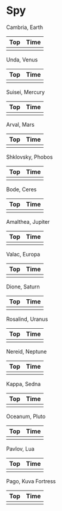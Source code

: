 # Spy

Cambria, Earth

| Top | Time |
| :--- | :--- |
|  |  |

Unda, Venus 

| Top | Time |
| :--- | :--- |
|  |  |

Suisei, Mercury 

| Top | Time |
| :--- | :--- |
|  |  |

Arval, Mars

| Top | Time |
| :--- | :--- |
|  |  |

Shklovsky, Phobos

| Top | Time |
| :--- | :--- |
|  |  |

Bode, Ceres

| Top | Time |
| :--- | :--- |
|  |  |

Amalthea, Jupiter

| Top | Time |
| :--- | :--- |
|  |  |

Valac, Europa

| Top | Time |
| :--- | :--- |
|  |  |

Dione, Saturn

| Top | Time |
| :--- | :--- |
|  |  |

Rosalind, Uranus

| Top | Time |
| :--- | :--- |
|  |  |

Nereid, Neptune

| Top | Time |
| :--- | :--- |
|  |  |

Kappa, Sedna

| Top | Time |
| :--- | :--- |
|  |  |

Oceanum, Pluto

| Top | Time |
| :--- | :--- |
|  |  |

Pavlov, Lua

| Top | Time |
| :--- | :--- |
|  |  |

Pago, Kuva Fortress

| Top | Time |
| :--- | :--- |
|  |  | 



